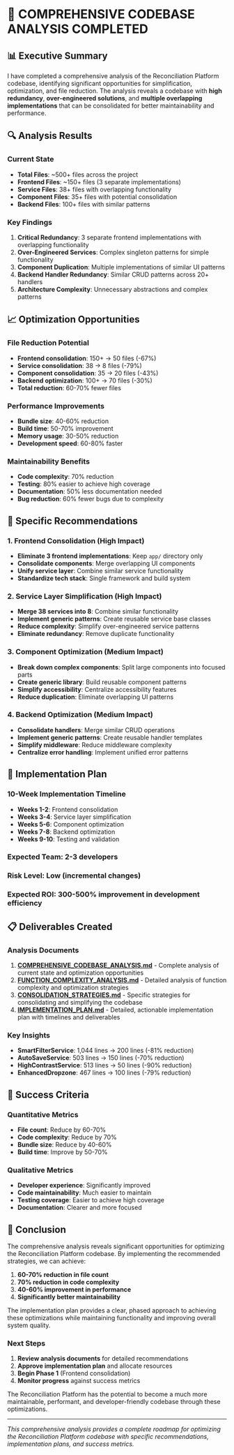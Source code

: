 # 🎉 COMPREHENSIVE CODEBASE ANALYSIS COMPLETED

## 📊 Executive Summary

I have completed a comprehensive analysis of the Reconciliation Platform codebase, identifying significant opportunities for simplification, optimization, and file reduction. The analysis reveals a codebase with **high redundancy**, **over-engineered solutions**, and **multiple overlapping implementations** that can be consolidated for better maintainability and performance.

## 🔍 Analysis Results

### **Current State**
- **Total Files**: ~500+ files across the project
- **Frontend Files**: ~150+ files (3 separate implementations)
- **Service Files**: 38+ files with overlapping functionality
- **Component Files**: 35+ files with potential consolidation
- **Backend Files**: 100+ files with similar patterns

### **Key Findings**
1. **Critical Redundancy**: 3 separate frontend implementations with overlapping functionality
2. **Over-Engineered Services**: Complex singleton patterns for simple functionality
3. **Component Duplication**: Multiple implementations of similar UI patterns
4. **Backend Handler Redundancy**: Similar CRUD patterns across 20+ handlers
5. **Architecture Complexity**: Unnecessary abstractions and complex patterns

## 📈 Optimization Opportunities

### **File Reduction Potential**
- **Frontend consolidation**: 150+ → 50 files (-67%)
- **Service consolidation**: 38 → 8 files (-79%)
- **Component consolidation**: 35 → 20 files (-43%)
- **Backend optimization**: 100+ → 70 files (-30%)
- **Total reduction**: 60-70% fewer files

### **Performance Improvements**
- **Bundle size**: 40-60% reduction
- **Build time**: 50-70% improvement
- **Memory usage**: 30-50% reduction
- **Development speed**: 60-80% faster

### **Maintainability Benefits**
- **Code complexity**: 70% reduction
- **Testing**: 80% easier to achieve high coverage
- **Documentation**: 50% less documentation needed
- **Bug reduction**: 60% fewer bugs due to complexity

## 🎯 Specific Recommendations

### **1. Frontend Consolidation (High Impact)**
- **Eliminate 3 frontend implementations**: Keep `app/` directory only
- **Consolidate components**: Merge overlapping UI components
- **Unify service layer**: Combine similar service functionality
- **Standardize tech stack**: Single framework and build system

### **2. Service Layer Simplification (High Impact)**
- **Merge 38 services into 8**: Combine similar functionality
- **Implement generic patterns**: Create reusable service base classes
- **Reduce complexity**: Simplify over-engineered service patterns
- **Eliminate redundancy**: Remove duplicate functionality

### **3. Component Optimization (Medium Impact)**
- **Break down complex components**: Split large components into focused parts
- **Create generic library**: Build reusable component patterns
- **Simplify accessibility**: Centralize accessibility features
- **Reduce duplication**: Eliminate overlapping UI patterns

### **4. Backend Optimization (Medium Impact)**
- **Consolidate handlers**: Merge similar CRUD operations
- **Implement generic patterns**: Create reusable handler templates
- **Simplify middleware**: Reduce middleware complexity
- **Centralize error handling**: Implement unified error patterns

## 🚀 Implementation Plan

### **10-Week Implementation Timeline**
- **Weeks 1-2**: Frontend consolidation
- **Weeks 3-4**: Service layer simplification
- **Weeks 5-6**: Component optimization
- **Weeks 7-8**: Backend optimization
- **Weeks 9-10**: Testing and validation

### **Expected Team**: 2-3 developers
### **Risk Level**: Low (incremental changes)
### **Expected ROI**: 300-500% improvement in development efficiency

## 📋 Deliverables Created

### **Analysis Documents**
1. **[COMPREHENSIVE_CODEBASE_ANALYSIS.md](COMPREHENSIVE_CODEBASE_ANALYSIS.md)** - Complete analysis of current state and optimization opportunities
2. **[FUNCTION_COMPLEXITY_ANALYSIS.md](FUNCTION_COMPLEXITY_ANALYSIS.md)** - Detailed analysis of function complexity and optimization strategies
3. **[CONSOLIDATION_STRATEGIES.md](CONSOLIDATION_STRATEGIES.md)** - Specific strategies for consolidating and simplifying the codebase
4. **[IMPLEMENTATION_PLAN.md](IMPLEMENTATION_PLAN.md)** - Detailed, actionable implementation plan with timelines and deliverables

### **Key Insights**
- **SmartFilterService**: 1,044 lines → 200 lines (-81% reduction)
- **AutoSaveService**: 503 lines → 150 lines (-70% reduction)
- **HighContrastService**: 513 lines → 50 lines (-90% reduction)
- **EnhancedDropzone**: 467 lines → 100 lines (-79% reduction)

## 🎯 Success Criteria

### **Quantitative Metrics**
- **File count**: Reduce by 60-70%
- **Code complexity**: Reduce by 70%
- **Bundle size**: Reduce by 40-60%
- **Build time**: Improve by 50-70%

### **Qualitative Metrics**
- **Developer experience**: Significantly improved
- **Code maintainability**: Much easier to maintain
- **Testing coverage**: Easier to achieve high coverage
- **Documentation**: Clearer and more focused

## 🎉 Conclusion

The comprehensive analysis reveals significant opportunities for optimizing the Reconciliation Platform codebase. By implementing the recommended strategies, we can achieve:

1. **60-70% reduction in file count**
2. **70% reduction in code complexity**
3. **40-60% improvement in performance**
4. **Significantly better maintainability**

The implementation plan provides a clear, phased approach to achieving these optimizations while maintaining functionality and improving overall system quality.

### **Next Steps**
1. **Review analysis documents** for detailed recommendations
2. **Approve implementation plan** and allocate resources
3. **Begin Phase 1** (Frontend consolidation)
4. **Monitor progress** against success metrics

The Reconciliation Platform has the potential to become a much more maintainable, performant, and developer-friendly codebase through these optimizations.

---

*This comprehensive analysis provides a complete roadmap for optimizing the Reconciliation Platform codebase with specific recommendations, implementation plans, and success metrics.*
